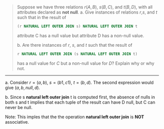 > Suppose we have three relations $r(A,B)$, $s(B,C)$, and $t(B,D)$, with all attributes declared as **not null**.
> a. Give instances of relations $r$,$s$, and $t$ such that in the result of
>
> ```sql
> (r NATURAL LEFT OUTER JOIN s) NATURAL LEFT OUTER JOIN t
> ```
>
> attribute C has a null value but attribute D has a non-null value.
>
>
> b. Are there instances of $r$, $s$, and $t$ such that the result of
>
> ```sql
> r NATURAL LEFT OUTER JOIN (s NATURAL LEFT OUTER JOIN t)
> ```
>
> has a null value for $C$ but a non-null value for $D$? Explain why or why not.

---

a. Consider $r = (a,b)$, $s = (b1,c1)$, $t = (b,d)$. The second expression would give $(a,b,null,d)$.

b. Since s **natural left outer join** t is computed first, the absence of nulls in both s and t implies that each tuple of the result can have D null, but C can never be null.

Note: This imples that the the operation **natural left outer join** is **NOT** associative.
